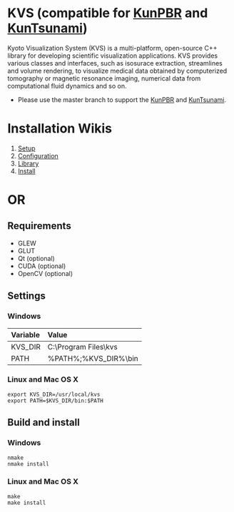 KVS (compatible for [KunPBR](https://github.com/zkbreeze/KunPBR) and [KunTsunami](https://github.com/zkbreeze/KunTsunami))
===
Kyoto Visualization System (KVS) is a multi-platform, open-source C++ library for developing scientific visualization applications. KVS provides various classes and interfaces, such as isosurace extraction, streamlines and volume rendering, to visualize medical data obtained by computerized tomography or magnetic resonance imaging, numerical data from computational fluid dynamics and so on.
* Please use the master branch to support the [KunPBR](https://github.com/zkbreeze/KunPBR) and [KunTsunami](https://github.com/zkbreeze/KunTsunami).

# Installation Wikis
1. [Setup](https://code.google.com/archive/p/kvs/wikis/KVS_setup.wiki)  
2. [Configuration](https://code.google.com/archive/p/kvs/wikis/KVS_configuration.wiki)  
3. [Library](https://code.google.com/archive/p/kvs/wikis/KVS_support_library.wiki)  
4. [Install](https://code.google.com/archive/p/kvs/wikis/KVS_compile_and_install.wiki)  

# OR

## Requirements
* GLEW
* GLUT
* Qt (optional)
* CUDA (optional)
* OpenCV (optional)

## Settings

### Windows
|Variable|Value|
|:-------|:----|
|KVS_DIR |C:\Program Files\kvs|
|PATH|%PATH%;%KVS_DIR%\bin|

### Linux and Mac OS X
```
export KVS_DIR=/usr/local/kvs
export PATH=$KVS_DIR/bin:$PATH
```

## Build and install

### Windows
```
nmake
nmake install
```

### Linux and Mac OS X
```
make
make install
```
